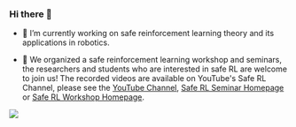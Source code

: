 ### Hi there 👋



- 🔭 I’m currently working on safe reinforcement learning theory and its applications in robotics.

- 🌱 We organized a safe reinforcement learning workshop and seminars, the researchers and students who are interested in safe RL  are welcome to join us! The recorded videos are available on YouTube's Safe RL Channel, please see the [YouTube Channel](https://www.youtube.com/channel/UCo_QY2SB3-ZUdyAWJRHSdcg), [Safe RL Seminar Homepage](https://sites.google.com/view/saferl-seminar/home) or  [Safe RL Workshop Homepage](https://saferl.online/).



![](https://visitor-badge.glitch.me/badge?page_id=chauncygu)

<!-- 
![visitors](https://komarev.com/ghpvc/?username=chauncygu&color=brightgreen)  -->
